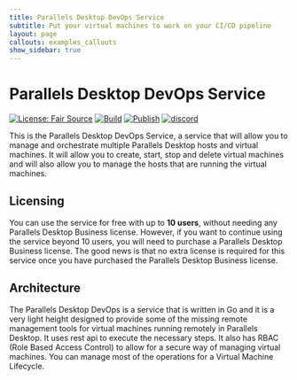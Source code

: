 ```yaml
---
title: Parallels Desktop DevOps Service
subtitle: Put your virtual machines to work on your CI/CD pipeline
layout: page
callouts: examples_callouts
show_sidebar: true
---
```


# Parallels Desktop DevOps Service

[![License: Fair Source](https://img.shields.io/badge/license-fair-source.svg)](https://fair.io/)
[![Build](https://github.com/Parallels/prl-devops-service/actions/workflows/pr.yml/badge.svg)](https://github.com/Parallels/prl-devops-service/actions/workflows/pr.yml)
[![Publish](https://github.com/Parallels/prl-devops-service/actions/workflows/publish.yml/badge.svg)](https://github.com/Parallels/prl-devops-service/actions/workflows/publish.yml)
[![discord](https://dcbadge.vercel.app/api/server/pEwZ254C3d?style=flat&theme=default)](https://discord.gg/pEwZ254C3d)

This is the Parallels Desktop DevOps Service, a service that will allow you to
manage and orchestrate multiple Parallels Desktop hosts and virtual machines.
It will allow you to create, start, stop and delete virtual machines and will
also allow you to manage the hosts that are running the virtual machines.

## Licensing

You can use the service for free with up to **10 users**, without needing any
Parallels Desktop Business license. However, if you want to continue using the
service beyond 10 users, you will need to purchase a Parallels Desktop Business
license. The good news is that no extra license is required for this service
once you have purchased the Parallels Desktop Business license.

## Architecture

The Parallels Desktop DevOps is a service that is written in Go and it is a very
light height designed to provide some of the missing remote management
tools for virtual machines running remotely in Parallels Desktop. It uses rest
api to execute the necessary steps. It also has RBAC (Role Based Access Control)
to allow for a secure way of managing virtual machines. You can manage most of
the operations for a Virtual Machine Lifecycle.